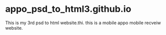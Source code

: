 # appo_psd_to_html3.github.io
This is my 3rd psd to html website.thi. this is a mobile appo mobile recveiw website.

